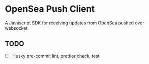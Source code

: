 # OpenSea Push Client

A Javascript SDK for receiving updates from OpenSea pushed over websocket.

## TODO

- [ ] Husky pre-commit lint, prettier check, test
